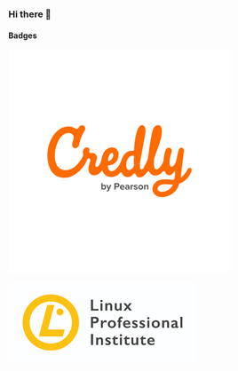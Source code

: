### Hi there 👋

<!--
**emanuelhaine/emanuelhaine** is a ✨ _special_ ✨ repository because its `README.md` (this file) appears on your GitHub profile.

Here are some ideas to get you started:

- 🔭 I’m currently working on ...
- 🌱 I’m currently learning ...
- 👯 I’m looking to collaborate on ...
- 🤔 I’m looking for help with ...
- 💬 Ask me about ...
- 📫 How to reach me: ...
- 😄 Pronouns: ...
- ⚡ Fun fact: ...
-->

#### Badges
[![](./images/credly.png)](https://www.credly.com/users/emanuel-baptista-haine/badges) 

[![](./images/lpi.png)](https://cs.lpi.org/caf/Xamman/certification/verify/LPI000447269/ehrntspkhy)
